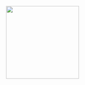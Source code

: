 <img align="center" width="200" src="https://github.com/KristijanPruzinac/Wallpapers/assets/52870148/0d31f887-a5c8-4d6f-9450-733d746b8e50">
